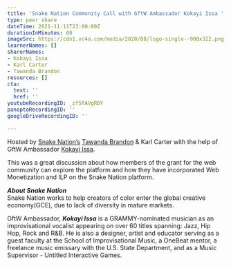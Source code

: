 ```yaml
---
title: 'Snake Nation Community Call with GftW Ambassador Kokayi Issa '
type: peer share
dateTime: 2021-11-11T23:00:00Z
durationInMinutes: 60
imageSrc: https://cdn1.vc4a.com/media/2020/08/logo-single--900x322.png
learnerNames: []
sharerNames:
- Kokayi Issa
- Karl Carter
- Tawanda Brandon
resources: []
cta:
  text: ''
  href: ''
youtubeRecordingID: _zf5fAVgROY
panoptoRecordingID: ''
googleDriveRecordingID: ''

---
```

Hosted by [Snake Nation’s](https://community.webmonetization.org/snakenationorg) [Tawanda Brandon](https://community.webmonetization.org/tawandabrandon) & Karl Carter with the help of GftW Ambassador [Kokayi Issa](https://community.webmonetization.org/kokayi).

This was a great discussion about how members of the grant for the web community can explore the platform and how they have incorporated Web Monetization and ILP on the Snake Nation platform.

**_About Snake Nation_**  
Snake Nation works to help creators of color enter the global creative economy(GCE), due to lack of diversity in mature markets.

GftW Ambassador, **_Kokayi Issa_** is a GRAMMY-nominated musician as an improvisational vocalist appearing on over 60 titles spanning: Jazz, Hip Hop, Rock and R&B. He is also a designer, artist and educator serving as a guest faculty at the School of Improvisational Music, a OneBeat mentor, a freelance music emissary with the U.S. State Department, and as a Music Supervisor - Untitled Interactive Games.